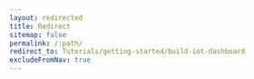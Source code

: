 ```yaml
---
layout: redirected
title: Redirect
sitemap: false
permalink: /:path/
redirect_to: Tutorials/getting-started/build-iot-dashboard
excludeFromNav: true
---
```

